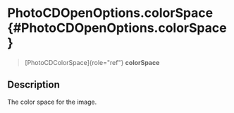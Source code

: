 PhotoCDOpenOptions.colorSpace {#PhotoCDOpenOptions.colorSpace}
=============================

> [PhotoCDColorSpace]{role="ref"} **colorSpace**

Description
-----------

The color space for the image.
